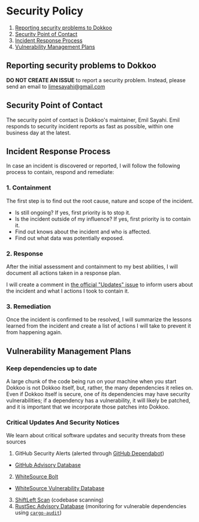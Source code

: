 # Security Policy

1. [Reporting security problems to Dokkoo](#reporting)
2. [Security Point of Contact](#contact)
3. [Incident Response Process](#process)
4. [Vulnerability Management Plans](#vulnerability-management)

<a name="reporting"></a>
## Reporting security problems to Dokkoo

**DO NOT CREATE AN ISSUE** to report a security problem. Instead, please
send an email to limesayahi@gmail.com

<a name="contact"></a>
## Security Point of Contact

The security point of contact is Dokkoo's maintainer, Emil Sayahi. Emil responds to security
incident reports as fast as possible, within one business day at the latest.

<a name="process"></a>
## Incident Response Process

In case an incident is discovered or reported, I will follow the following
process to contain, respond and remediate:

### 1. Containment

The first step is to find out the root cause, nature and scope of the incident.

- Is still ongoing? If yes, first priority is to stop it.
- Is the incident outside of my influence? If yes, first priority is to contain it.
- Find out knows about the incident and who is affected.
- Find out what data was potentially exposed.

### 2. Response

After the initial assessment and containment to my best abilities, I will
document all actions taken in a response plan.

I will create a comment in [the official "Updates" issue](https://github.com/MadeByEmil/dokkoo/issues/3) to inform users about
the incident and what I actions I took to contain it.

### 3. Remediation

Once the incident is confirmed to be resolved, I will summarize the lessons
learned from the incident and create a list of actions I will take to prevent
it from happening again.

<a name="vulnerability-management"></a>
## Vulnerability Management Plans

### Keep dependencies up to date

A large chunk of the code being run on your machine when you start Dokkoo is not Dokkoo itself, 
but, rather, the many dependencies it relies on. Even if Dokkoo itself is secure, one of its dependencies may
have security vulnerabilities; if a dependency has a vulnerability, it will likely be patched, and it is important
that we incorporate those patches into Dokkoo.

### Critical Updates And Security Notices

We learn about critical software updates and security threats from these sources

1. GitHub Security Alerts (alerted through [GitHub Dependabot](https://docs.github.com/en/free-pro-team@latest/github/managing-security-vulnerabilities/about-github-dependabot-security-updates))
  - [GitHub Advisory Database](https://github.com/advisories)
2. [WhiteSource Bolt](https://www.whitesourcesoftware.com/free-developer-tools/bolt)
  - [WhiteSource Vulnerability Database](https://www.whitesourcesoftware.com/vulnerability-database/)
3. [ShiftLeft Scan](https://www.shiftleft.io/scan/) (codebase scanning)
4. [RustSec Advisory Database](https://rustsec.org/) (monitoring for vulnerable dependencies using [`cargo-audit`](https://github.com/RustSec/cargo-audit))
